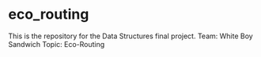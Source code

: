# eco_routing

This is the repository for the Data Structures final project.
Team: White Boy Sandwich
Topic: Eco-Routing

